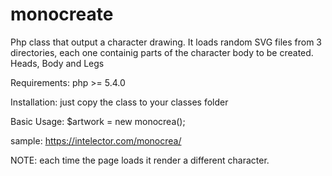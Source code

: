 # monocreate
Php class that output a character drawing. It loads random SVG files from 3 directories, each one containig parts of the character body to be created. 
Heads, Body and Legs

Requirements:
php >= 5.4.0

Installation:
just copy the class to your classes folder

Basic Usage: 
$artwork = new monocrea();


sample: https://intelector.com/monocrea/

NOTE: each time the page loads it render a different character.

